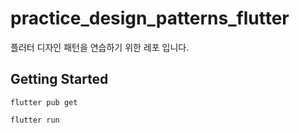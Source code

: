# practice_design_patterns_flutter

플러터 디자인 패턴을 연습하기 위한 레포 입니다.

## Getting Started

```
flutter pub get
```

```
flutter run
```
